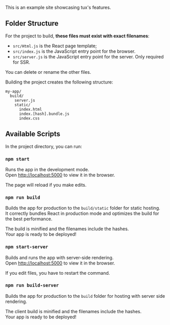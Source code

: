 This is an example site showcasing tux's features.

## Folder Structure

For the project to build, **these files must exist with exact filenames**:

* `src/Html.js` is the React page template;
* `src/index.js` is the JavaScript entry point for the browser.
* `src/server.js` is the JavaScript entry point for the server. Only required for SSR.

You can delete or rename the other files.

Building the project creates the following structure:

```
my-app/
  build/
    server.js
    static/
      index.html
      index.[hash].bundle.js
      index.css
```

## Available Scripts

In the project directory, you can run:

### `npm start`

Runs the app in the development mode.<br>
Open [http://localhost:5000](http://localhost:5000) to view it in the browser.

The page will reload if you make edits.

### `npm run build`

Builds the app for production to the `build/static` folder for static hosting.<br>
It correctly bundles React in production mode and optimizes the build for the best performance.

The build is minified and the filenames include the hashes.<br>
Your app is ready to be deployed!

### `npm start-server`

Builds and runs the app with server-side rendering.<br>
Open [http://localhost:5000](http://localhost:5000) to view it in the browser.

If you edit files, you have to restart the command.

### `npm run build-server`

Builds the app for production to the `build` folder for hosting with server side rendering.<br>

The client build is minified and the filenames include the hashes.<br>
Your app is ready to be deployed!
